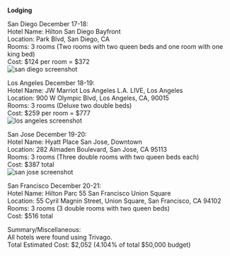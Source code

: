 **Lodging**

San Diego December 17-18:<br />
Hotel Name: Hilton San Diego Bayfront<br />
Location: Park Blvd, San Diego, CA<br />
Rooms: 3 rooms (Two rooms with two queen beds and one room with one king bed)<br />
Cost: $124 per room = $372<br />
![san diego screenshot](https://user-images.githubusercontent.com/16103137/30787552-ebc7dfaa-a150-11e7-8c21-fc13556ae3da.png)


Los Angeles December 18-19:<br />
Hotel Name: JW Marriot Los Angeles L.A. LIVE, Los Angeles<br />
Location: 900 W Olympic Blvd, Los Angeles, CA, 90015<br />
Rooms: 3 rooms (Deluxe two double beds)<br />
Cost: $259 per room = $777<br />
![los angeles screenshot](https://user-images.githubusercontent.com/16103137/30787602-1381983c-a152-11e7-9b6b-85ed4e13c148.png)


San Jose December 19-20:<br />
Hotel Name: Hyatt Place San Jose, Downtown<br />
Location: 282 Almaden Boulevard, San Jose, CA 95113<br />
Rooms: 3 rooms (Three double rooms with two queen beds each)<br />
Cost: $387 total<br />
![san jose screenshot](https://user-images.githubusercontent.com/16103137/30787604-347ff2cc-a152-11e7-9b44-323f4ea98467.png)


San Francisco December 20-21:<br />
Hotel Name: Hilton Parc 55 San Francisco Union Square<br />
Location: 55 Cyril Magnin Street, Union Square, San Francisco, CA 94102<br />
Rooms: 3 rooms (3 double rooms with two queen beds)<br />
Cost: $516 total<br />



Summary/Miscellaneous:<br />
All hotels were found using Trivago.<br />
Total Estimated Cost: $2,052 (4.104% of total $50,000 budget)
